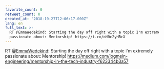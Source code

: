 ```yaml
---
favorite_count: 0
retweet_count: 0
created_at: "2018-10-27T12:06:17.000Z"
lang: en
full_text: >-
  RT @EmmaWedekind: Starting the day off right with a topic I'm extremely
  passionate about: Mentorship! https://t.co/oH0c2yHRcX
---
```


RT [@EmmaWedekind](https://twitter.com/EmmaWedekind): Starting the day off right
with a topic I'm extremely passionate about: Mentorship!
<https://medium.com/logmein-engineering/mentorship-in-the-tech-industry-f623344b3a57>
